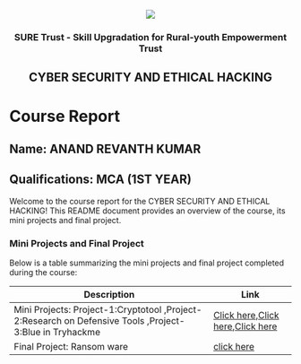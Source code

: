 <!-- PROJECT LOGO -->
<br />

<div align="center">
   <img src='https://user-images.githubusercontent.com/73131499/166115643-d3187f47-d38f-41b2-ae42-5ecbbc60de14.png' />


<h3 align="center">SURE Trust - Skill Upgradation for Rural-youth Empowerment Trust</h3>
  <h2> CYBER SECURITY AND ETHICAL HACKING </h2>
</div>

# Course Report

## Name: ANAND REVANTH KUMAR

## Qualifications: MCA (1ST YEAR)

Welcome to the course report for the CYBER SECURITY AND ETHICAL HACKING! This README document provides an overview of the course, its mini projects and final project.

### Mini Projects and Final Project

Below is a table summarizing the mini projects and final project completed during the course:

| Description                                       | Link                                                   |
|---------------------------------------------------|--------------------------------------------------------|
| Mini Projects: Project-1:Cryptotool  ,Project-2:Research on Defensive Tools ,Project-3:Blue in Tryhackme    | [Click here](https://github.com/sure-trust/G4_CS/tree/main/Mini%20Projects/Revanth/Project%201),[Click here](https://github.com/sure-trust/G4_CS/tree/main/Mini%20Projects/Revanth/Project%202),[Click here](https://github.com/sure-trust/G4_CS/tree/main/Mini%20Projects/Revanth/Project%203)  |             
| Final Project: Ransom ware     | [click here ](https://github.com/sure-trust/G4_CS/tree/main/Final%20Capstone%20Project/Revanth)                         |